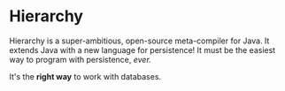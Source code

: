 Hierarchy
=========

Hierarchy is a super-ambitious, open-source meta-compiler for Java. It extends Java with a 
new language for persistence! It must be the easiest way to program with persistence, <i>ever.</i>
<p>  

It's the <b>right way</b> to work with databases.

